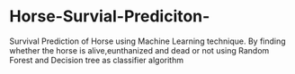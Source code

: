# Horse-Survial-Prediciton-
Survival Prediction of Horse using Machine Learning technique. By finding whether the horse is alive,eunthanized and  dead or not
using Random Forest and Decision tree as classifier algorithm
